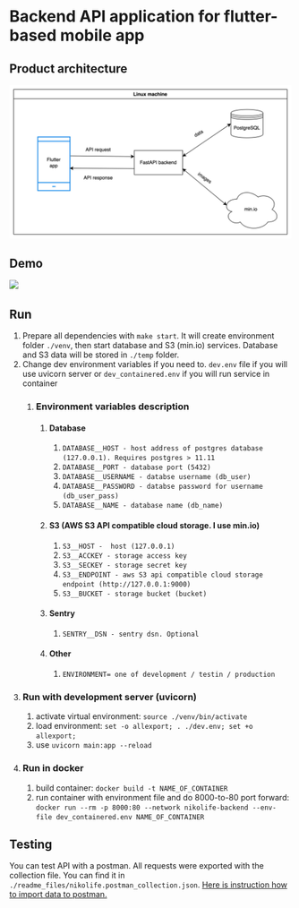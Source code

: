 # Backend API application for flutter-based mobile app

## Product architecture
![](https://github.com/maxonclaxon/nikolife-backend/blob/master/readme_files/product_architecture.jpeg)
## Demo
![](https://github.com/maxonclaxon/nikolife-backend/blob/master/readme_files/app_demo.gif)

## Run
1) Prepare all dependencies with `make start`. It will create environment folder `./venv`, then start database and S3 (min.io) services. Database and S3 data will be stored in `./temp` folder. 
2) Change dev environment variables if you need to. `dev.env` file if you will use uvicorn server or `dev_containered.env` if you will run service in container
   1) ### Environment variables description
      1) #### Database
         1) `DATABASE__HOST - host address of postgres database (127.0.0.1). Requires postgres > 11.11`
         2) `DATABASE__PORT - database port (5432)`
         3) `DATABASE__USERNAME - databse username (db_user)`
         4) `DATABASE__PASSWORD - databse password for username (db_user_pass)`
         5) `DATABASE__NAME - database name (db_name)`
      2) #### S3 (AWS S3 API compatible cloud storage. I use min.io)
         1) `S3__HOST -  host (127.0.0.1)`
         2) `S3__ACCKEY - storage access key`
         3) `S3__SECKEY - storage secret key`
         4) `S3__ENDPOINT - aws S3 api compatible cloud storage endpoint (http://127.0.0.1:9000)`
         5) `S3__BUCKET - storage bucket (bucket)`
      3) #### Sentry
         1) `SENTRY__DSN - sentry dsn. Optional`
      4) #### Other
         1) `ENVIRONMENT= one of development / testin / production`
3) ### Run with development server (uvicorn)
   1) activate virtual environment: `source ./venv/bin/activate`
   2) load environment: `set -o allexport; . ./dev.env; set +o allexport;`
   3) use `uvicorn main:app --reload`
4) ### Run in docker
   1) build container: `docker build -t NAME_OF_CONTAINER`
   2) run container with environment file and do 8000-to-80 port forward: `docker run --rm -p 8000:80 --network nikolife-backend --env-file dev_containered.env NAME_OF_CONTAINER`

## Testing
You can test API with a postman. All  requests were exported with the collection file. You can find it in `./readme_files/nikolife.postman_collection.json`.
[Here is instruction how to import data to postman.](https://learning.postman.com/docs/getting-started/importing-and-exporting-data/#importing-data-into-postman)